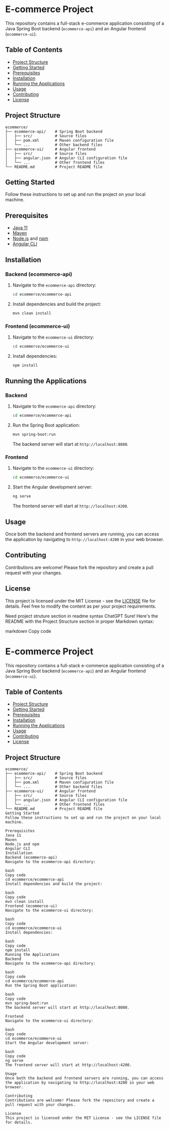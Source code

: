 # E-commerce Project

This repository contains a full-stack e-commerce application consisting of a Java Spring Boot backend (`ecommerce-api`) and an Angular frontend (`ecommerce-ui`).

## Table of Contents

- [Project Structure](#project-structure)
- [Getting Started](#getting-started)
- [Prerequisites](#prerequisites)
- [Installation](#installation)
- [Running the Applications](#running-the-applications)
- [Usage](#usage)
- [Contributing](#contributing)
- [License](#license)

## Project Structure

```plaintext
ecommerce/
├── ecommerce-api/    # Spring Boot backend
│   ├── src/          # Source files
│   ├── pom.xml       # Maven configuration file
│   └── ...           # Other backend files
├── ecommerce-ui/     # Angular frontend
│   ├── src/          # Source files
│   ├── angular.json  # Angular CLI configuration file
│   └── ...           # Other frontend files
└── README.md         # Project README file

```


## Getting Started

Follow these instructions to set up and run the project on your local machine.

## Prerequisites

- [Java 11](https://www.oracle.com/java/technologies/javase-jdk11-downloads.html)
- [Maven](https://maven.apache.org/)
- [Node.js](https://nodejs.org/) and [npm](https://www.npmjs.com/)
- [Angular CLI](https://angular.io/cli)

## Installation

### Backend (ecommerce-api)

1. Navigate to the `ecommerce-api` directory:

    ```bash
    cd ecommerce/ecommerce-api
    ```

2. Install dependencies and build the project:

    ```bash
    mvn clean install
    ```

### Frontend (ecommerce-ui)

1. Navigate to the `ecommerce-ui` directory:

    ```bash
    cd ecommerce/ecommerce-ui
    ```

2. Install dependencies:

    ```bash
    npm install
    ```

## Running the Applications

### Backend

1. Navigate to the `ecommerce-api` directory:

    ```bash
    cd ecommerce/ecommerce-api
    ```

2. Run the Spring Boot application:

    ```bash
    mvn spring-boot:run
    ```

   The backend server will start at `http://localhost:8080`.

### Frontend

1. Navigate to the `ecommerce-ui` directory:

    ```bash
    cd ecommerce/ecommerce-ui
    ```

2. Start the Angular development server:

    ```bash
    ng serve
    ```

   The frontend server will start at `http://localhost:4200`.

## Usage

Once both the backend and frontend servers are running, you can access the application by navigating to `http://localhost:4200` in your web browser.

## Contributing

Contributions are welcome! Please fork the repository and create a pull request with your changes.

## License

This project is licensed under the MIT License - see the [LICENSE](LICENSE) file for details.
Feel free to modify the content as per your project requirements.





Need project struture section in readme syntax
ChatGPT
Sure! Here's the README with the Project Structure section in proper Markdown syntax:

markdown
Copy code
# E-commerce Project

This repository contains a full-stack e-commerce application consisting of a Java Spring Boot backend (`ecommerce-api`) and an Angular frontend (`ecommerce-ui`).

## Table of Contents

- [Project Structure](#project-structure)
- [Getting Started](#getting-started)
- [Prerequisites](#prerequisites)
- [Installation](#installation)
- [Running the Applications](#running-the-applications)
- [Usage](#usage)
- [Contributing](#contributing)
- [License](#license)

## Project Structure

```plaintext
ecommerce/
├── ecommerce-api/    # Spring Boot backend
│   ├── src/          # Source files
│   ├── pom.xml       # Maven configuration file
│   └── ...           # Other backend files
├── ecommerce-ui/     # Angular frontend
│   ├── src/          # Source files
│   ├── angular.json  # Angular CLI configuration file
│   └── ...           # Other frontend files
└── README.md         # Project README file
Getting Started
Follow these instructions to set up and run the project on your local machine.

Prerequisites
Java 11
Maven
Node.js and npm
Angular CLI
Installation
Backend (ecommerce-api)
Navigate to the ecommerce-api directory:

bash
Copy code
cd ecommerce/ecommerce-api
Install dependencies and build the project:

bash
Copy code
mvn clean install
Frontend (ecommerce-ui)
Navigate to the ecommerce-ui directory:

bash
Copy code
cd ecommerce/ecommerce-ui
Install dependencies:

bash
Copy code
npm install
Running the Applications
Backend
Navigate to the ecommerce-api directory:

bash
Copy code
cd ecommerce/ecommerce-api
Run the Spring Boot application:

bash
Copy code
mvn spring-boot:run
The backend server will start at http://localhost:8080.

Frontend
Navigate to the ecommerce-ui directory:

bash
Copy code
cd ecommerce/ecommerce-ui
Start the Angular development server:

bash
Copy code
ng serve
The frontend server will start at http://localhost:4200.

Usage
Once both the backend and frontend servers are running, you can access the application by navigating to http://localhost:4200 in your web browser.

Contributing
Contributions are welcome! Please fork the repository and create a pull request with your changes.

License
This project is licensed under the MIT License - see the LICENSE file for details.
